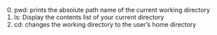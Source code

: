 0. pwd: prints the absolute path name of the current working directory
1. ls: Display the contents list of your current directory
2. cd: changes the working directory to the user’s home directory
